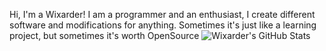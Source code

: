 Hi, I'm a Wixarder! I am a programmer and an enthusiast, I create different software and modifications for anything. Sometimes it's just like a learning project, but sometimes it's worth OpenSource
![Wixarder's GitHub Stats](https://github-readme-stats.vercel.app/api?username=Wixarder)
